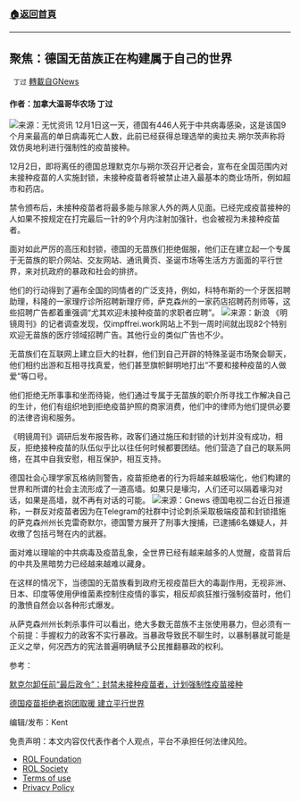 ###  [:house:返回首頁](https://github.com/ourhimalayas/txt)
---


## 聚焦：德国无苗族正在构建属于自己的世界
` 丁过` [轉載自GNews](https://gnews.org/zh-hans/1759059/)

#### 作者：加拿大温哥华农场 丁过
![](https://assets.gnews.org/wp-content/uploads/2021/12/IMG_0085.jpeg)来源：无忧资讯
12月1日这一天，德国有446人死于中共病毒感染，这是该国9个月来最高的单日病毒死亡人数，此前已经获得总理选举的奥拉夫.朔尔茨声称将效仿奥地利进行强制性的疫苗接种。

12月2日，即将离任的德国总理默克尔与朔尔茨召开记者会，宣布在全国范围内对未接种疫苗的人实施封锁，未接种疫苗者将被禁止进入最基本的商业场所，例如超市和药店。

禁令颁布后，未接种疫苗者将最多能与除家人外的两人见面。已经完成疫苗接种的人如果不按规定在打完最后一针的9个月内注射加强针，也会被视为未接种疫苗者。

面对如此严厉的高压和封锁，德国的无苗族们拒绝倔服，他们正在建立起一个专属于无苗族的职介网站、交友网站、通讯黄页、圣诞市场等生活方方面面的平行世界，来对抗政府的暴政和社会的排挤。

他们的行动得到了遍布全国的同情者的广泛支持，例如，科特布斯的一个牙医招聘助理，科隆的一家理疗诊所招聘新理疗师，萨克森州的一家药店招聘药剂师等，这些招聘广告都着重强调“尤其欢迎未接种疫苗的求职者应聘”。
![](https://assets.gnews.org/wp-content/uploads/2021/12/image-264.jpeg)来源：新浪
《明镜周刊》的记者调查发现，仅impffrei.work网站上不到一周时间就出现82个特别欢迎无苗族的医疗领域招聘广告。其他行业的类似广告也不少。

无苗族们在互联网上建立巨大的社群，他们到自己开辟的特殊圣诞市场聚会聊天，他们相约出游和互相寻找真爱，他们甚至旗帜鲜明地打出“不要和接种疫苗的人做爱”等口号。

他们拒绝无所事事和坐而待毙，他们通过专属于无苗族的职介所寻找工作解决自己的生计，他们有组织地到拒绝疫苗护照的商家消费，他们中的律师为他们提供必要的法律咨询和服务。

《明镜周刊》调研后发布报告称，政客们通过施压和封锁的计划并没有成功，相反，拒绝接种疫苗的队伍似乎比以往任何时候都要团结。他们营造了自己的联系网络，在其中自我安慰，相互保护，相互支持。

德国社会心理学家瓦格纳则警告，疫苗拒绝者的行为将越来越极端化，他们构建的世界和所谓的社会主流形成了一道高墙。如果只是壕沟，人们还可以隔着壕沟对话，如果是高墙，就不再有对话的可能。
![](https://assets.gnews.org/wp-content/uploads/2021/12/image-783.png)来源：Gnews
德国电视二台近日报道称，一群反对疫苗者因为在Telegram的社群中讨论刺杀采取极端疫苗和封锁措施的萨克森州州长克雷奇默尔，德国警方展开了刑事大搜捕，已逮捕6名嫌疑人，并收缴了包括弓弩在内的武器。

面对难以理喻的中共病毒及疫苗乱象，全世界已经有越来越多的人觉醒，疫苗背后的中共及黑暗势力已经越来越难以藏身。

在这样的情况下，当德国的无苗族看到政府无视疫苗巨大的毒副作用，无视非洲、日本、印度等使用伊维菌素控制住疫情的事实，相反却疯狂推行强制疫苗时，他们的激愤自然会以各种形式爆发。

从萨克森州州长刺杀事件可以看出，绝大多数无苗族不主张使用暴力，但必须有一个前提：手握权力的政客不实行暴政。当暴政导致民不聊生时，以暴制暴就可能是正义之举，何况西方的宪法普遍明确赋予公民推翻暴政的权利。

参考：

[默克尔卸任前“最后政令”：封禁未接种疫苗者，计划强制性疫苗接种](https://www.sohu.com/a/505153518_656058)

[德国疫苗拒绝者抱团取暖 建立平行世界](https://www.dw.com/zh/%E5%BE%B7%E5%9B%BD%E7%96%AB%E8%8B%97%E6%8B%92%E7%BB%9D%E8%80%85%E6%8A%B1%E5%9B%A2%E5%8F%96%E6%9A%96-%E5%BB%BA%E7%AB%8B%E5%B9%B3%E8%A1%8C%E4%B8%96%E7%95%8C/a-60132825)

编辑/发布：Kent

 

免责声明：本文内容仅代表作者个人观点，平台不承担任何法律风险。

- [ROL Foundation](https://rolfoundation.org/)
- [ROL Society](https://rolsociety.org/)
- [Terms of use](https://gnews.org/terms-of-use-3/)
- [Privacy Policy](https://gnews.org/privacy-policy/)

